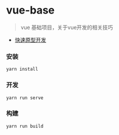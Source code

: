 # vue-base

> vue 基础项目，关于vue开发的相关技巧

- [快速原型开发](./src/single-components/README.md)

### 安装
```
yarn install
```

### 开发
```
yarn run serve
```

### 构建
```
yarn run build
```
